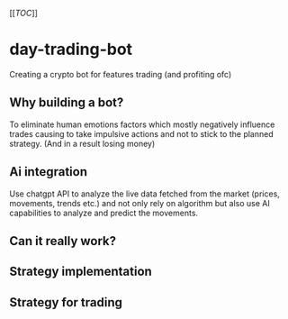 

[[_TOC_]]


# day-trading-bot
Creating a crypto bot for features trading (and profiting ofc)

## Why building a bot?
To eliminate human emotions factors which mostly negatively influence trades causing to take impulsive actions and not to stick to the planned strategy.
(And in a result losing money)

## Ai integration
Use chatgpt API to analyze the live data fetched from the market (prices, movements, trends etc.) and not only rely on algorithm but also use AI capabilities to analyze and predict the movements.

## Can it really work?

## Strategy implementation

## Strategy for trading

